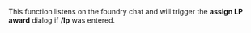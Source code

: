 This function listens on the foundry chat and will trigger the **assign LP award** dialog if **/lp** was entered.